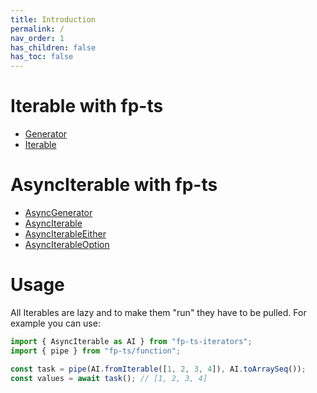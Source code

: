 ```yaml
---
title: Introduction
permalink: /
nav_order: 1
has_children: false
has_toc: false
---
```


# Iterable with fp-ts

- [Generator](https://velocityzen.github.io/fp-ts-iterators/docs/modules/Generator.ts.html)
- [Iterable](https://velocityzen.github.io/fp-ts-iterators/docs/modules/Iterable.ts.html)

# AsyncIterable with fp-ts

- [AsyncGenerator](https://velocityzen.github.io/fp-ts-iterators/docs/modules/AsyncGenerator.ts.html)
- [AsyncIterable](https://velocityzen.github.io/fp-ts-iterators/docs/modules/AsyncIterable.ts.html)
- [AsyncIterableEither](https://velocityzen.github.io/fp-ts-iterators/docs/modules/AsyncIterableEither.ts.html)
- [AsyncIterableOption](https://velocityzen.github.io/fp-ts-iterators/docs/modules/AsyncIterableOption.ts.html)

# Usage

All Iterables are lazy and to make them "run" they have to be pulled. For example you can use:

```ts
import { AsyncIterable as AI } from "fp-ts-iterators";
import { pipe } from "fp-ts/function";

const task = pipe(AI.fromIterable([1, 2, 3, 4]), AI.toArraySeq());
const values = await task(); // [1, 2, 3, 4]
```
